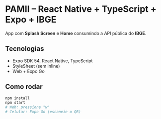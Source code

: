 # PAMII – React Native + TypeScript + Expo + IBGE

App com **Splash Screen** e **Home** consumindo a API pública do **IBGE**.

## Tecnologias
- Expo SDK 54, React Native, TypeScript
- StyleSheet (sem inline)
- Web + Expo Go

## Como rodar
```bash
npm install
npm start
# Web: pressione "w"
# Celular: Expo Go (escaneie o QR)

